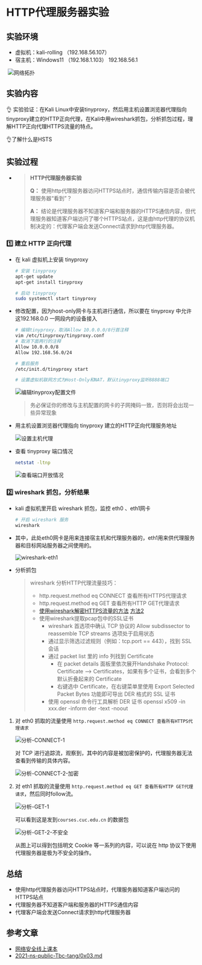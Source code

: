 # HTTP代理服务器实验



## 实验环境

- 虚拟机：kali-rolling （192.168.56.107）
- 宿主机：Windows11 （192.168.1.103） 192.168.56.1

​	![网络拓扑](img/网络拓扑.png)



## 实验内容

👌 实验验证：在Kali Linux中安装tinyproxy，然后用主机设置浏览器代理指向tinyproxy建立的HTTP正向代理，在Kali中用wireshark抓包，分析抓包过程，理解HTTP正向代理HTTPS流量的特点。

👌了解什么是HSTS



## 实验过程

- > **HTTP代理服务器实验**
  >
  > **Q：** 使用http代理服务器访问HTTPS站点时，通信传输内容是否会被代理服务器“看到”？
  >
  > **A：** 结论是代理服务器不知道客户端和服务器的HTTPS通信内容，但代理服务器知道客户端访问了哪个HTTPS站点，这是由http代理的协议机制决定的：代理客户端会发送Connect请求到http代理服务器。
  
  

### 1️⃣ 建立 HTTP 正向代理

- 在 kali 虚拟机上安装 tinyproxy

  ```bash
  # 安装 tinyproxy
  apt-get update
  apt-get install tinyproxy
  
  # 启动 tinyproxy
  sudo systemctl start tinyproxy
  ```

- 修改配置，因为host-only网卡与主机进行通信，所以要在 tinyproxy 中允许这192.168.0.0 一网段内的设备接入

  ```bash
  # 编辑tinyproxy，取消Allow 10.0.0.0/8行首注释
  vim /etc/tinyproxy/tinyproxy.conf
  # 取消下面两行的注释
  Allow 10.0.0.0/8
  Allow 192.168.56.0/24
  
  # 重启服务
  /etc/init.d/tinyproxy start
  
  # 设置虚拟机联网方式为Host-Only和NAT，默认tinyproxy监听8888端口
  ```
  
  ![编辑tinyproxy配置文件](img/编辑tinyproxy配置文件.jpg)
  
  > 务必保证你的修改与主机配置的网卡的子网掩码一致，否则将会出现一些异常现象
  
- 用主机设置浏览器代理指向 tinyproxy 建立的HTTP正向代理服务地址

  ![设置主机代理](img/设置主机代理.jpg)

- 查看 tinyproxy 端口情况

  ```bash
  netstat -ltnp
  ```

  ![查看端口开放情况](img/查看端口开放情况.jpg)


### 2️⃣ wireshark 抓包，分析结果

- kali 虚拟机里开启 wireshark 抓包，监控 eth0 、eth1网卡

  ```bash
  # 开启 wireshark 服务
  wireshark
  ```

- 其中，此处eth0网卡是用来连接宿主机和代理服务器的，eth1用来供代理服务器和目标网站服务器之间使用的。

  ![wireshark-eth1](img/wireshark-eth1.jpg)

- 分析抓包

  > wireshark 分析HTTP代理流量技巧：
  >
  > - http.request.method eq CONNECT 查看所有HTTPS代理请求
  > - http.request.method eq GET 查看所有HTTP GET代理请求
  > - [使用wireshark解密HTTPS流量的方法](http://support.citrix.com/article/CTX116557) [方法2](https://wiki.wireshark.org/SSL)
  > - 使用wireshark提取pcap包中的SSL证书
  >   - wireshark 首选项中确认 TCP 协议的 Allow subdissector to reassemble TCP streams 选项处于启用状态
  >   - 通过显示筛选过滤规则（例如：tcp.port == 443），找到 SSL 会话
  >   - 通过 packet list 里的 info 列找到 Certificate
  >     - 在 packet details 面板里依次展开Handshake Protocol: Certificate --> Certificates，如果有多个证书，会看到多个默认折叠起来的 Certificate
  >     - 右键选中 Certificate，在右键菜单里使用 Export Selected Packet Bytes 功能即可导出 DER 格式的 SSL 证书
  >   - 使用 openssl 命令行工具解析 DER 证书 openssl x509 -in xxx.der -inform der -text -noout

1. 对 eth0 抓取的流量使用 `http.request.method eq CONNECT 查看所有HTTPS代理请求`

   ![分析-CONNECT-1](img/分析-CONNECT-1.jpg)

   对 TCP 进行追踪流，观察到，其中的内容是被加密保护的，代理服务器无法查看到传输的具体内容。

   ![分析-CONNECT-2-加密](img/分析-CONNECT-2-加密.jpg)

   

2. 对 eth1 抓取的流量使用 `http.request.method eq GET 查看所有HTTP GET代理请求`，然后同时follow流。

   ![分析-GET-1](img/分析-GET-1.jpg)

   可以看到这是发到`courses.cuc.edu.cn` 的数据包

   ![分析-GET-2-不安全](img/分析-GET-2-不安全.jpg)

   从图上可以得到包括明文 Cookie 等一系列的内容，可以说在 http 协议下使用代理服务器是极为不安全的操作。

##   总结

- 使用http代理服务器访问HTTPS站点时，代理服务器知道客户端访问的HTTPS站点
- 代理服务器不知道客户端和服务器的HTTPS通信内容
- 代理客户端会发送Connect请求到http代理服务器

##   参考文章

- [网络安全线上课本](https://c4pr1c3.github.io/cuc-ns/chap0x03/exp.html)
- [2021-ns-public-Tbc-tang/0x03.md ](https://github.com/CUCCS/2021-ns-public-Tbc-tang/blob/chap0x03/0x03.md) 

  